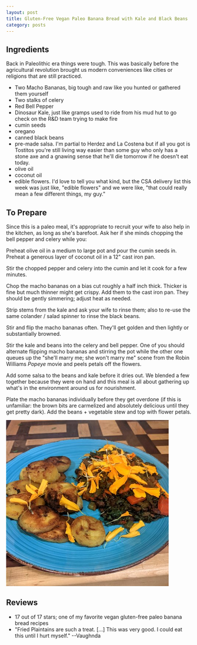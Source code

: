 ```yaml
---
layout: post
title: Gluten-Free Vegan Paleo Banana Bread with Kale and Black Beans 
category: posts
---
```


## Ingredients

Back in Paleolithic era things were tough.
This was basically before the agricultural revolution brought us modern conveniences like cities or religions that are still practiced.

- Two Macho Bananas, big tough and raw like you hunted or gathered them yourself
- Two stalks of celery
- Red Bell Pepper
- Dinosaur Kale, just like gramps used to ride from his mud hut to go check on the R&D team trying to make fire
- cumin seeds
- oregano
- canned black beans
- pre-made salsa. I'm partial to Herdez and La Costena but if all you got is Tostitos you're still living way easier than some guy who only has a stone axe and a gnawing sense that he'll die tomorrow if he doesn't eat today.
- olive oil
- coconut oil
- edible flowers. I'd love to tell you what kind, but the CSA delivery list this week was just like, "edible flowers" and we were like, "that could really mean a few different things, my guy."

## To Prepare

Since this is a paleo meal, it's appropriate to recruit your wife to also help in the kitchen, as long as she's barefoot. Ask her if she minds chopping the bell pepper and celery while you:

Preheat olive oil in a medium to large pot and pour the cumin seeds in.  
Preheat a generous layer of coconut oil in a 12" cast iron pan.

Stir the chopped pepper and celery into the cumin and let it cook for a few minutes. 

Chop the macho bananas on a bias cut roughly a half inch thick. Thicker is fine but much thinner might get crispy.
Add them to the cast iron pan. They should be gently simmering; adjust heat as needed.

Strip stems from the kale and ask your wife to rinse them; also to re-use the same colander / salad spinner to rinse the black beans.

Stir and flip the macho bananas often. They'll get golden and then lightly or substantially browned.

Stir the kale and beans into the celery and bell pepper. One of you should alternate flipping macho bananas and stirring the pot while the other one queues up the "she'll marry me; she won't marry me" scene from the Robin Williams _Popeye_ movie and peels petals off the flowers.

Add some salsa to the beans and kale before it dries out. We blended a few together because they were on hand and this meal is all about gathering up what's in the environment around us for nourishment.

Plate the macho bananas individually before they get overdone (if this is unfamiliar: the brown bits are carmelized and absolutely delicious until they get pretty dark).  Add the beans + vegetable stew and top with flower petals.


![Photographic Evidence](/images/2020-10-03-gluten-free-paleo-banana.jpeg)

## Reviews

- 17 out of 17 stars; one of my favorite vegan gluten-free paleo banana bread recipes
- "Fried Plaintains are such a treat. [...] This was very good. I could eat this until I hurt myself." --Vaughnda

